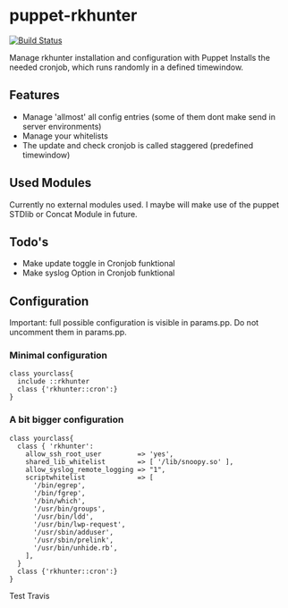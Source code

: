 puppet-rkhunter
===============

[![Build Status](https://travis-ci.org/mmz-srf/puppet-rkhunter.png?branch=master)](https://travis-ci.org/mmz-srf/puppet-rkhunter)

Manage rkhunter installation and configuration with Puppet
Installs the needed cronjob, which runs randomly in a defined timewindow.

## Features
- Manage 'allmost' all config entries (some of them dont make send in server environments)
- Manage your whitelists
- The update and check cronjob is called staggered (predefined timewindow)

## Used Modules 
Currently no external modules used. I maybe will make use of the puppet STDlib or Concat Module in future. 

## Todo's 
- Make update toggle in Cronjob funktional
- Make syslog Option in Cronjob funktional

## Configuration

Important: full possible configuration is visible in params.pp. Do not uncomment them in params.pp. 

### Minimal configuration
```
class yourclass{
  include ::rkhunter
  class {'rkhunter::cron':}
}
```

### A bit bigger configuration
```
class yourclass{
  class { 'rkhunter':
    allow_ssh_root_user         => 'yes',
    shared_lib_whitelist        => [ '/lib/snoopy.so' ],
    allow_syslog_remote_logging => "1",
    scriptwhitelist             => [ 
      '/bin/egrep',
      '/bin/fgrep',
      '/bin/which',
      '/usr/bin/groups',
      '/usr/bin/ldd',
      '/usr/bin/lwp-request',
      '/usr/sbin/adduser',
      '/usr/sbin/prelink',
      '/usr/bin/unhide.rb',
    ],
  }
  class {'rkhunter::cron':}
}
```


Test Travis
